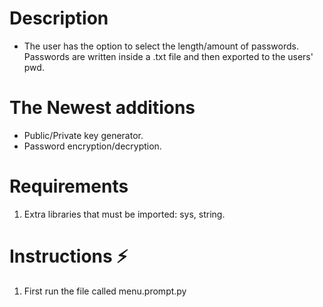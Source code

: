 # Description
- The user has the option to select the length/amount of passwords. Passwords are written inside a .txt file and then exported to the users' pwd. 

# The Newest additions 
- Public/Private key generator.
- Password encryption/decryption.

# Requirements
1. Extra libraries that must be imported: sys, string.

# Instructions :zap:
1. First run the file called menu.prompt.py





